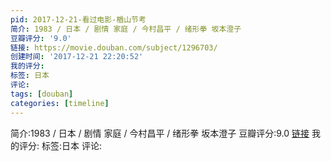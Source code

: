 ```yaml
---
pid: 2017-12-21-看过电影-楢山节考
简介: 1983 / 日本 / 剧情 家庭 / 今村昌平 / 绪形拳 坂本澄子
豆瓣评分: '9.0'
链接: https://movie.douban.com/subject/1296703/
创建时间: '2017-12-21 22:20:52'
我的评分:
标签: 日本
评论:
tags: [douban]
categories: [timeline]
---
```

简介:1983 / 日本 / 剧情 家庭 / 今村昌平 / 绪形拳 坂本澄子
豆瓣评分:9.0
[链接](https://movie.douban.com/subject/1296703/)
我的评分:
标签:日本
评论:
